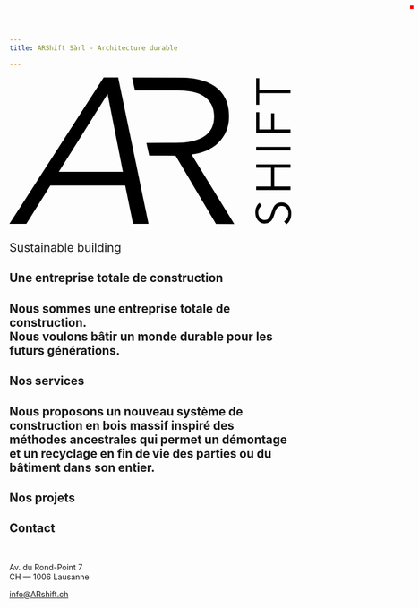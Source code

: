 ```yaml
---
title: ARShift Sàrl - Architecture durable

---
```


<div id="output" style="position:fixed;top:10px;right:10px;border:3px solid red;"></div>

<section id="home">
<svg version="1.1" viewBox="0 0 138.87 72.733" xml:space="preserve" xmlns="http://www.w3.org/2000/svg" id="logo"><defs><clipPath id="clipPath28"><path d="m0 0h1041v545h-1041z"/></clipPath><clipPath id="clipPath34"><path d="m7.1094 5.8359 1034.4-5.8398v539.65l-1034.4 5.84z"/></clipPath><clipPath id="clipPath54"><path d="m0 0h1041v545h-1041z"/></clipPath><clipPath id="clipPath60"><path d="m7.1094 5.8359 1034.4-5.8398v539.65l-1034.4 5.84z"/></clipPath></defs><g transform="matrix(1.3333 0 0 -1.3333 0 72.733)"><g transform="scale(.1)"><g clip-path="url(#clipPath28)"><g clip-path="url(#clipPath34)"><path d="m931.82 69.352c-3.816-2.7657-6.894-6.3008-9.226-10.586-2.324-4.2968-3.489-9.4922-3.489-15.586 0-3.1055 0.461-6.2617 1.426-9.5117 0.969-3.2149 2.434-6.1328 4.395-8.7617 1.965-2.6172 4.472-4.7344 7.433-6.3555 2.977-1.6211 6.512-2.4141 10.575-2.4141 4.074 0 7.402 0.7617 10.031 2.3164 2.605 1.543 4.859 3.5938 6.719 6.1407 1.843 2.5898 3.367 5.5 4.578 8.7695 1.183 3.2812 2.394 6.6992 3.574 10.273 1.426 4.4063 2.98 8.8399 4.656 13.32 1.672 4.4649 3.84 8.4766 6.535 12.062 2.696 3.5625 6.086 6.4844 10.215 8.7578 4.121 2.2461 9.356 3.3907 15.668 3.3907 6.35 0 11.8-1.211 16.39-3.6328 4.62-2.3946 8.4-5.5586 11.39-9.3946 3-3.8593 5.2-8.2617 6.61-13.234 1.48-4.9493 2.18-9.9297 2.18-14.93 0-3.8399-0.39-7.6758-1.15-11.496-0.79-3.8282-1.97-7.4414-3.5-10.906-1.56-3.4765-3.53-6.7109-5.95-9.6992-2.35-2.9688-5.11-5.5938-8.23-7.8789l-8.24 11.121c4.56 2.7266 8.36 6.5937 11.38 11.555 3.05 4.9297 4.59 10.77 4.59 17.449 0 3.2344-0.53 6.5156-1.54 9.875-1.01 3.3398-2.57 6.3477-4.67 9.043-2.07 2.6953-4.63 4.8906-7.67 6.6211-3.06 1.7382-6.62 2.6054-10.68 2.6054-4.43 0-8.101-0.8672-11.019-2.6054-2.922-1.7305-5.371-4.0235-7.336-6.8946-1.981-2.8828-3.621-6.1445-4.942-9.8633-1.308-3.6835-2.617-7.5585-3.933-11.633-1.309-4.1679-2.805-8.3086-4.485-12.363-1.667-4.0704-3.855-7.7149-6.542-10.918-2.684-3.2422-5.997-5.8399-9.942-7.8008-3.933-1.9727-8.758-2.9492-14.512-2.9492-6.093 0-11.347 1.2188-15.769 3.6524-4.395 2.4609-8.059 5.6524-10.938 9.5899-2.851 3.9453-4.933 8.3203-6.269 13.094-1.309 4.7774-1.953 9.4844-1.953 14.133 0 8.6016 1.504 15.945 4.57 22.039 3.047 6.1055 6.656 10.715 10.828 13.789l8.242-10.184" fill="var(--black)"/></g></g><g fill="var(--black)"><path d="m911.4 126.85v12.878h55.008v69.192h-55.008v12.891h126.84v-12.891h-60.013v-69.192h60.013v-12.878h-126.84"/><path d="m1038.2 273.41h-126.84v12.895h126.84v-12.895"/><path d="m1038.2 350.81v-12.891h-126.85v76.492h11.453v-63.601h43.899v59.128h11.484v-59.128h60.012"/><path d="m1038.2 497.18v-12.891h-115.4v-42.465h-11.453v97.824h11.453v-42.468h115.4"/><path d="m348.16 542.32-348.16-540.57h62.613l88.559 142h276.41l29.016-142h57.269l-112.24 540.57zm14.527-61.09 56.508-287.07h-236.71z"/></g><g clip-path="url(#clipPath54)"><g clip-path="url(#clipPath60)"><path d="m672.62 258.41c19.883 2.027 38.254 6.637 55.09 13.77 16.836 7.156 31.387 16.722 43.613 28.707 12.246 11.984 21.942 26.152 29.082 42.464 7.149 16.336 10.723 34.442 10.723 54.34 0 26.528-4.582 48.969-13.77 67.344-9.191 18.352-22.089 33.277-38.656 44.762-16.59 11.472-36.219 19.769-58.914 24.871-22.703 5.105-47.324 7.644-73.855 7.644h-173l10.632-47.441h156.23c20.418 0 39.043-1.797 55.867-5.363 16.836-3.559 31.113-9.18 42.871-16.832 11.731-7.641 20.91-17.598 27.551-29.825 6.609-12.257 9.941-27.304 9.941-45.16 0-32.148-11.984-56.246-35.976-72.304-23.977-16.09-58.149-24.118-102.53-24.118l-111.44-0.785 10.191-46.488 97.415-0.168 150.01-253.29h67.344l-158.42 257.87" fill="var(--black)"/></g></g></g></g></svg>





<h2 style="font-weight: normal;">Sustainable building</h2>

</section>
<section id="about">
	<h1>Une entreprise totale de construction</h1>
	<h2>Nous sommes une entreprise totale de construction.<br/>
	Nous voulons bâtir un monde durable pour les futurs générations.
	</h2>
</section>
<section id="services">
	<h1>Nos services</h1>
	<h2>Nous proposons un nouveau système de construction en bois massif inspiré des méthodes ancestrales qui permet un démontage et un recyclage en fin de vie des parties ou du bâtiment dans son entier.</h2>
</section>
<section id="project">	
<h1>Nos projets</h1>
</section>
<section id="contact">	
<div class="address">
<h1>Contact</h1>
<br/>
	
Av. du Rond-Point 7<br/>
CH — 1006 Lausanne
	
	
[info@ARshift.ch](mailto:info@ARshift.ch)
	
</div>
</section>

<div class="construction">
	<div class="tenon">
		<span class="face left"></span>
		<span class="face right"></span>	
	</div>
	<div class="sachi" id="sachi_left">
	  <span class="face top"></span>
	  <span class="face left"></span>
	  <span class="face right"></span>
	</div>
	<div class="sachi" id="sachi_right">
	  <span class="face top"></span>
	  <span class="face left"></span>
	  <span class="face right"></span>
	</div>
</div>


<script>
	const container = document.querySelector("#homepage");
	
	// debug
	const output = document.querySelector("#output");
	
	var scollingVh = 0;
	var marginRight = 0;
	const marginLeftMax = 60;
	const marginRightMax = 60;
	const marginTopMax = 200;
	

	container.addEventListener("scroll", (event) => {
	  
	  scollingVh = (container.scrollTop/window.innerHeight)*100;
	  
	  if(scollingVh<=marginLeftMax){
	  	document.documentElement.style.setProperty("--marginLeft", scollingVh);  
	  }else{
		document.documentElement.style.setProperty("--marginLeft", marginLeftMax);    
	  }
	  if(scollingVh*1.4<=marginTopMax){
		document.documentElement.style.setProperty("--marginTop", scollingVh*1.4);  
	  }else{
		document.documentElement.style.setProperty("--marginTop", marginTopMax);    
	  }
	  
	  marginRight = 120+(container.scrollTop/window.innerHeight)*-100;
	  if(marginRight>=marginRightMax){
		  document.documentElement.style.setProperty("--marginRight", marginRight);  
		}else{
		  document.documentElement.style.setProperty("--marginRight", marginRightMax);    
		}

		// debug
	  	output.textContent = `scrollTop: ${container.scrollTop/window.innerHeight}vX`;
	  // console.log(container.scrollTop);
	});
</script>